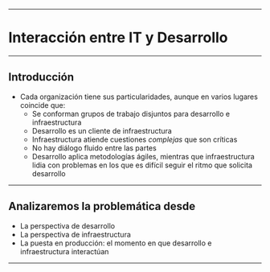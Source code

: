 ***
# Interacción entre IT y Desarrollo
---
## Introducción

* Cada organización tiene sus particularidades, aunque en varios
  lugares coincide que:
  * Se conforman grupos de trabajo disjuntos para desarrollo e infraestructura
  * Desarrollo es un cliente de infraestructura
  * Infraestructura atiende cuestiones *complejas* que son críticas
  * No hay diálogo fluido entre las partes
  * Desarrollo aplica metodologías ágiles, mientras que infraestructura lidia
    con problemas en los que es difícil seguir el ritmo que solicita desarrollo
---
## Analizaremos la problemática desde

* La perspectiva de desarrollo
* La perspectiva de infraestructura
* La puesta en producción: el momento en que desarrollo e infraestructura
  interactúan
***
